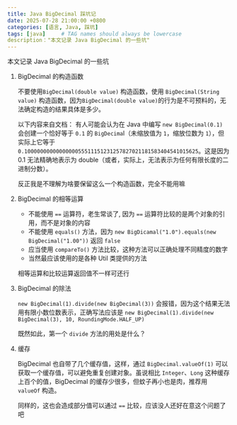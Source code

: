 ```yaml
---
title: Java BigDecimal 踩坑记
date: 2025-07-28 21:00:00 +0800
categories: [语言, Java, 踩坑]
tags: [java]     # TAG names should always be lowercase
description："本文记录 Java BigDecimal 的一些坑"
---
```


本文记录 Java BigDecimal 的一些坑

1. BigDecimal 的构造函数

    不要使用```BigDecimal(double value)``` 构造函数，使用 ```BigDecimal(String value)``` 构造函数，因为`BigDecimal(double value)`的行为是不可预料的，无法确定构造的结果具体是多少。
    
    以下内容来自文档：
    有人可能会认为在 Java 中编写 `new BigDecimal(0.1)` 会创建一个恰好等于 `0.1` 的 `BigDecima`l（未缩放值为 `1`，缩放位数为 `1`），但实际上它等于 `0.1000000000000000055511151231257827021181583404541015625`。这是因为 0.1 无法精确地表示为 double（或者，实际上，无法表示为任何有限长度的二进制分数）。

    反正我是不理解为啥要保留这么一个构造函数，完全不能用嘛

2. BigDecimal 的相等运算

   - 不能使用 `==` 运算符，老生常谈了, 因为 `==` 运算符比较的是两个对象的引用，而不是对象的内容
   - 不能使用 `equals()` 方法，因为 `new BigDicamal("1.0").equals(new BigDecimal("1.00"))` 返回 `false`
   - 应当使用 `compareTo()` 方法比较，这种方法可以正确处理不同精度的数字
   - 当然最应该使用的是各种 Util 类提供的方法

    相等运算和比较运算返回值不一样可还行

3. BigDecimal 的除法

    `new BigDecimal(1).divide(new BigDecimal(3))` 会报错，因为这个结果无法用有限小数位数表示，正确写法应该是 `new BigDecimal(1).divide(new BigDecimal(3), 10, RoundingMode.HALF_UP)`

    既然如此，第一个 `divide` 方法的用处是什么？

4. 缓存
   
   BigDecimal 也自带了几个缓存值，这样，通过 `BigDecimal.valueOf(1)` 可以获取一个缓存值，可以避免重复创建对象。虽说相比 `Integer`、`Long` 这种缓存上百个的值，BigDecimal 的缓存少很多，但蚊子再小也是肉，推荐用 `valueOf` 构造。

   同样的，这也会造成部分值可以通过 `==` 比较，应该没人还好在意这个问题了吧
